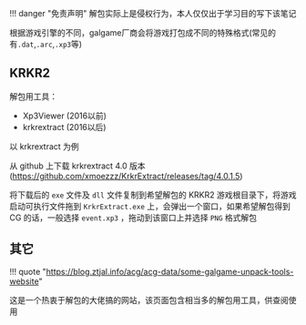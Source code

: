 
!!! danger "免责声明"
	解包实际上是侵权行为，本人仅仅出于学习目的写下该笔记


根据游戏引擎的不同，galgame厂商会将游戏打包成不同的特殊格式(常见的有`.dat`,`.arc`,`.xp3`等)


## KRKR2

解包用工具：

- Xp3Viewer (2016以前)
- krkrextract (2016以后)

以 krkrextract 为例

从 github 上下载 krkrextract 4.0 版本(https://github.com/xmoezzz/KrkrExtract/releases/tag/4.0.1.5)

将下载后的 `exe` 文件及 `dll` 文件复制到希望解包的 KRKR2 游戏根目录下，将游戏启动可执行文件拖到 `KrkrExtract.exe` 上，会弹出一个窗口，如果希望解包得到 CG 的话，一般选择 `event.xp3` ，拖动到该窗口上并选择 `PNG` 格式解包

## 其它

!!! quote "https://blog.ztjal.info/acg/acg-data/some-galgame-unpack-tools-website"

这是一个热衷于解包的大佬搞的网站，该页面包含相当多的解包用工具，供查阅使用

